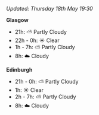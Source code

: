 *Updated: Thursday 18th May 19:30*

**Glasgow**

* 21h: :partly_sunny: Partly Cloudy
* 22h - 0h: :sunny: Clear
* 1h - 7h: :partly_sunny: Partly Cloudy
* 8h: :cloud: Cloudy

**Edinburgh**

* 21h - 0h: :partly_sunny: Partly Cloudy
* 1h: :sunny: Clear
* 2h - 7h: :partly_sunny: Partly Cloudy
* 8h: :cloud: Cloudy
